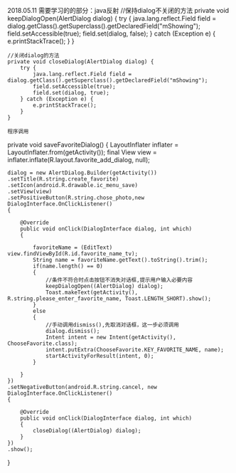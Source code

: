 2018.05.11
需要学习的的部分：java反射
//保持dialog不关闭的方法
    private void keepDialogOpen(AlertDialog dialog) {
        try {
            java.lang.reflect.Field field = dialog.getClass().getSuperclass().getDeclaredField("mShowing");
            field.setAccessible(true);
            field.set(dialog, false);
        } catch (Exception e) {
            e.printStackTrace();
        }
    }

    //关闭dialog的方法
    private void closeDialog(AlertDialog dialog) {
        try {
            java.lang.reflect.Field field = dialog.getClass().getSuperclass().getDeclaredField("mShowing");
            field.setAccessible(true);
            field.set(dialog, true);
        } catch (Exception e) {
            e.printStackTrace();
        }
    }
    
    程序调用
private void saveFavoriteDialog()
{
    LayoutInflater inflater = LayoutInflater.from(getActivity()); 
    final View view = inflater.inflate(R.layout.favorite_add_dialog, null);  

    dialog = new AlertDialog.Builder(getActivity())  
    .setTitle(R.string.create_favorite)  
    .setIcon(android.R.drawable.ic_menu_save) 
    .setView(view)
    .setPositiveButton(R.string.chose_photo,new DialogInterface.OnClickListener()
    {

        @Override
        public void onClick(DialogInterface dialog, int which)
        {

            favoriteName = (EditText) view.findViewById(R.id.favorite_name_tv);
            String name = favoriteName.getText().toString().trim();
            if(name.length() == 0)
            {
                //条件不符合时点击按钮不消失对话框,提示用户输入必要内容
                keepDialogOpen((AlertDialog) dialog);
                Toast.makeText(getActivity(), R.string.please_enter_favorite_name, Toast.LENGTH_SHORT).show();
            }
            else
            {
                //手动调用dismiss(),先取消对话框，这一步必须调用
                dialog.dismiss();
                Intent intent = new Intent(getActivity(), ChooseFavorite.class);
                intent.putExtra(ChooseFavorite.KEY_FAVORITE_NAME, name);
                startActivityForResult(intent, 0);
            }

        }
    })
    .setNegativeButton(android.R.string.cancel, new DialogInterface.OnClickListener()
    {

        @Override
        public void onClick(DialogInterface dialog, int which)
        {
            closeDialog((AlertDialog) dialog);
        }
    })
    .show();
}
